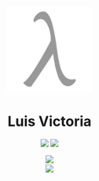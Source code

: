 <p align="center">
  <a href="https://lambda.lv/"><img width=175 height=175 src="https://raw.githubusercontent.com/LV/lambda.lv/master/static/img/logo.png"></a>
 </p>

<h1 align="center">Luis Victoria</h1>

<p align="center">
  <a href="https://www.linkedin.com/in/luisvictoria/"><img src="https://img.shields.io/badge/linkedin-%230077B5.svg?style=for-the-badge&logo=linkedin&logoColor=white"></a>
  <a href="https://www.twitch.tv/opmo/"><img src="https://img.shields.io/badge/Twitch-%239146FF.svg?style=for-the-badge&logo=Twitch&logoColor=white"></a>
 </p>
 
<p align="center">
  <img src="https://visitor-badge.glitch.me/badge?page_id=lv.lv"><br>
  <img src="https://readme-typing-svg.demolab.com?font=Fira+Code&pause=1000&background=23FFEB00&center=true&vCenter=true&multiline=true&width=700&height=80&lines=Welcome+to+my+profile+%F0%9F%91%8B%2C+I+am+Luis.;Sports%2C+Financial+Markets%2C+and+Engineering+are+my+mojo.;+;+;+;+;+;+;+;+;+;+;+;+;+;+;+;+;+"/>
</p>
